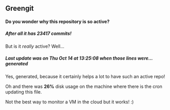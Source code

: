 ## Greengit

#### Do you wonder why this repository is so active?

##### After all it has 23417 commits!

But is it *really* active? Well...

##### Last update was on Thu Oct 14 at 13:25:08 when those lines were... generated

Yes, generated, because it certainly helps a lot to have such an active repo!

Oh and there was **26%** disk usage on the machine
where there is the cron updating this file.

Not the best way to monitor a VM in the cloud but it works! :)
